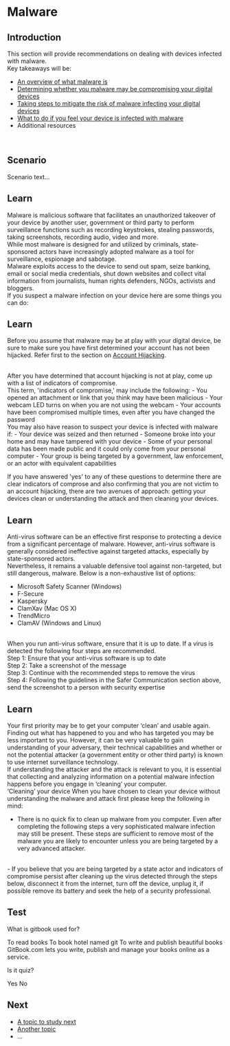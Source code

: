 # Malware
## Introduction
This section will provide recommendations on dealing with devices infected with malware.
<br>
Key takeaways will be:
- [An overview of what malware is](en/topics/practice-1-emergencies/4-malware/3-1-learn.md)
- [Determining whether you malware may be compromising your digital devices](en/topics/practice-1-emergencies/4-malware/3-2-learn.md)
- [Taking steps to mitigate the risk of malware infecting your digital devices](en/topics/practice-1-emergencies/4-malware/3-3-learn.md)
- [What to do if you feel your device is infected with malware](en/topics/practice-1-emergencies/4-malware/3-4-learn.md)
- Additional resources
<br>


## Scenario
Scenario text...

## Learn
Malware is malicious software that facilitates an unauthorized takeover of your device by another user, government or third party to perform surveillance functions such as recording keystrokes, stealing passwords, taking screenshots, recording audio, video and more.
<br>
While most malware is designed for and utilized by criminals, state-sponsored actors have increasingly adopted malware as a tool for surveillance, espionage and sabotage.
<br>
Malware exploits access to the device to send out spam, seize banking, email or social media credentials, shut down websites and collect vital information from journalists, human rights defenders, NGOs, activists and bloggers.
<br>
If you suspect a malware infection on your device here are some things you can do:
<br>

## Learn
Before you assume that malware may be at play with your digital device, be sure to make sure you have first determined your account has not been hijacked. Refer first to the section on [Account Hijacking](en/topics/practice-1-emergencies/2-account-hijacked/1-intro.md).

<br>
After you have determined that account hijacking is not at play, come up with a list of indicators of compromise.
<br>
This term, 'indicators of compromise,' may include the following:
- You opened an attachment or link that you think may have been malicious
- Your webcam LED turns on when you are not using the webcam
- Your accounts have been compromised multiple times, even after you have changed the password
<br>
You may also have reason to suspect your device is infected with malware if:
- Your device was seized and then returned
- Someone broke into your home and may have tampered with your device
- Some of your personal data has been made public and it could only come from your personal computer
- Your group is being targeted by a government, law enforcement, or an actor with equivalent capabilities
<br>

If you have answered 'yes' to any of these questions to determine there are clear indicators of comprose and also confirming that you are not victim to an account hijacking, there are two avenues of approach: getting your devices clean or understanding the attack and then cleaning your devices.


## Learn
Anti-virus software can be an effective first response to protecting a device from a significant percentage of malware. However, anti-virus software is generally considered ineffective against targeted attacks, especially by state-sponsored actors.
<br>
Nevertheless, it remains a valuable defensive tool against non-targeted, but still dangerous, malware. Below is a non-exhaustive list of options:

- Microsoft Safety Scanner (Windows)
- F-Secure
- Kaspersky
- ClamXav (Mac OS X)
- TrendMicro
- ClamAV (Windows and Linux)
<br>
When you run anti-virus software, ensure that it is up to date. If a virus is detected the following four steps are recommended.
<br>
Step 1: Ensure that your anti-virus software is up to date
<br>
Step 2: Take a screenshot of the message
<br>
Step 3: Continue with the recommended steps to remove the virus
<br>
Step 4: Following the guidelines in the Safer Communication section above, send the screenshot to a person with security expertise

## Learn

Your first priority may be to get your computer ‘clean’ and usable again. Finding out what has happened to you and who has targeted you may be less important to you. However, it can be very valuable to gain understanding of your adversary, their technical capabilities and whether or not the potential attacker (a government entity or other third party) is known to use internet surveillance technology.
<br>
If understanding the attacker and the attack is relevant to you, it is essential that collecting and analyzing information on a potential malware infection happens before you engage in ‘cleaning’ your computer.
<br>
‘Cleaning’ your device
When you have chosen to clean your device without understanding the malware and attack first please keep the following in mind:

- There is no quick fix to clean up malware from you computer. Even after completing the following steps a very sophisticated malware infection may still be present. These steps are sufficient to remove most of the malware you are likely to encounter unless you are being targeted by a very advanced attacker.
<br>
- If you believe that you are being targeted by a state actor and indicators of compromise persist after cleaning up the virus detected through the steps below, disconnect it from the internet, turn off the device, unplug it, if possible remove its battery and seek the help of a security professional.

## Test
<quiz name="Gitbook Quiz">
    <question multiple>
        <p>What is gitbook used for?</p>
        <answer correct>To read books</answer>
        <answer>To book hotel named git</answer>
        <answer correct>To write and publish beautiful books</answer>
        <explanation>GitBook.com lets you write, publish and manage your books online as a service.</explanation>
    </question>
    <question>
        <p>Is it quiz?</p>
        <answer correct>Yes</answer>
        <answer>No</answer>
    </question>
</quiz>

## Next
 * [A topic to study next](en/topics/_topic/_unit/index.md)
 * [Another topic](en/topics/_topic/_unit/index.md)
 * ...

